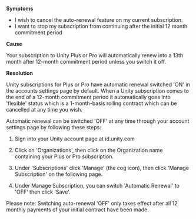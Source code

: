 
        

**Symptoms** 

*   I wish to cancel the auto-renewal feature on my current subscription. 
*   I want to stop my subscription from continuing after the initial 12 month commitment period

**Cause** 

Your subscription to Unity Plus or Pro will automatically renew into a 13th month after 12-month commitment period unless you switch it off. 

**Resolution** 

Unity subscriptions for Plus or Pro have automatic renewal switched 'ON' in the accounts settings page by default. When a Unity subscription comes to the end of a 12-month commitment period it automatically goes into 'flexible' status which is a 1-month-basis rolling contract which can be cancelled at any time you wish.

Automatic renewal can be switched 'OFF' at any time through your account settings page by following these steps:

1. Sign into your Unity account page at id.unity.com

2. Click on 'Organizations', then click on the Organization name containing your Plus or Pro subscription.

3. Under 'Subscriptions' click 'Manage' (the cog icon), then click 'Manage Subscription' on the following page. 

4. Under Manage Subscription, you can switch 'Automatic Renewal' to 'OFF' then click 'Save'. 

Please note: Switching auto-renewal 'OFF' only takes effect after all 12 monthly payments of your initial contract have been made.

      